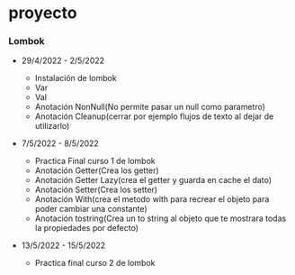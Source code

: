# proyecto

### Lombok

- 29/4/2022 - 2/5/2022
  - Instalación de lombok
  - Var
  - Val
  - Anotación NonNull(No permite pasar un null como parametro)
  - Anotación Cleanup(cerrar por ejemplo flujos de texto al dejar de utilizarlo)
  
- 7/5/2022 - 8/5/2022
  - Practica Final curso 1 de lombok  
  - Anotación Getter(Crea los getter)
  - Anotación Getter Lazy(crea el getter y guarda en cache el dato)
  - Anotación Setter(Crea los setter)
  - Anotación With(crea el metodo with para recrear el objeto para poder cambiar una constante)
  - Anotación tostring(Crea un to string al objeto que te mostrara todas la propiedades por defecto)
- 13/5/2022 - 15/5/2022
  - Practica final curso 2 de lombok
